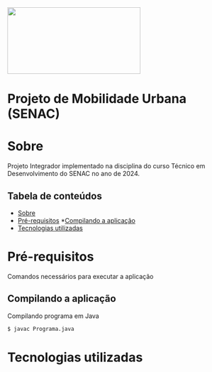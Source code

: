 <img src="https://useargo.com/wp-content/uploads/2019/10/Mobilidade-urbana-desafios-de-locomover-nos-principais-centros-urbanos.jpg" height="150" width="300" />

# Projeto de Mobilidade Urbana (SENAC)

Sobre
========

Projeto Integrador implementado na disciplina do curso Técnico em Desenvolvimento do SENAC no ano de 2024.

Tabela de conteúdos
--------------------

* [Sobre](#sobre)
* [Pré-requisitos](#pré-requisitos)
  *[Compilando a aplicação](#compilando-a-aplicação)
* [Tecnologias utilizadas](#tecnologias-utilizadas)

Pré-requisitos
=================
Comandos necessários para executar a aplicação


Compilando a aplicação
----------------------
Compilando programa em Java

```bash
$ javac Programa.java
```

Tecnologias utilizadas
===================

